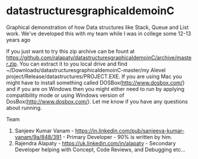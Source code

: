 # datastructuresgraphicaldemoinC
Graphical demonstration of how Data structures like Stack, Queue and List work. We've developed this with my team while I was in college some 12-13 years ago

If you just want to try this zip archive can be fount at  https://github.com/ralapaty/datastructuresgraphicaldemoinC/archive/master.zip. You can extract it to you local drive and find ~/Downloads/datastructuresgraphicaldemoinC-master/my Alevel project/Release/datastructures/PROJECT.EXE. If you are using Mac you might have to install something called DOSBox(http://www.dosbox.com/) and if you are on Windows then you might either need to run by applying compatibility mode or using Windows version of DosBox(http://www.dosbox.com/). Let me know if you have any questions about running.

Team
1. Sanjeev Kumar Vanam - https://in.linkedin.com/pub/sanjeeva-kumar-vanam/9a/848/391 - Primary Developer - 90% is written by him.
2. Rajendra Alapaty - https://uk.linkedin.com/in/alapaty - Secondary Developer helping with Concept, Code Reviews, and Debugging etc...
